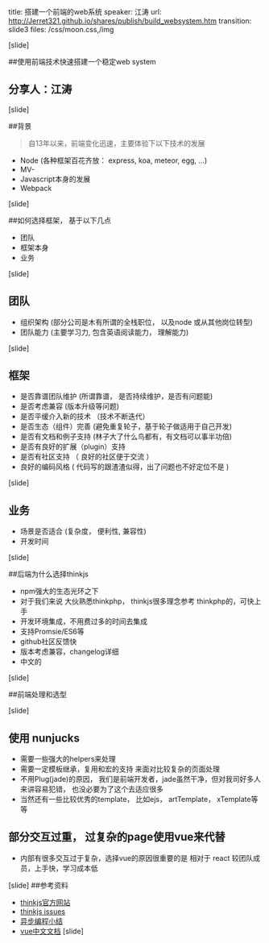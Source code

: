 title: 搭建一个前端的web系统
speaker: 江涛
url: http://Jerret321.github.io/shares/publish/build_websystem.htm
transition: slide3
files: /css/moon.css,/img

[slide]

##使用前端技术快速搭建一个稳定web system
## 分享人：江涛 

[slide]

##背景

> 自13年以来，前端变化迅速，主要体验下以下技术的发展
- Node (各种框架百花齐放： express, koa, meteor, egg, ...)
- MV-
- Javascript本身的发展 
- Webpack

[slide]

##如何选择框架， 基于以下几点
- 团队
- 框架本身
- 业务

[slide]

## 团队
- 组织架构 (部分公司是木有所谓的全栈职位， 以及node 或从其他岗位转型)
- 团队能力 (主要学习力, 包含英语阅读能力， 理解能力)

[slide]

## 框架
- 是否靠谱团队维护 (所谓靠谱， 是否持续维护，是否有问题能)
- 是否考虑兼容 (版本升级等问题) 
- 是否平缓介入新的技术 （技术不断迭代）
- 是否生态（组件）完善 (避免重复轮子，基于轮子做适用于自己开发)
- 是否有文档和例子支持 (林子大了什么鸟都有，有文档可以事半功倍)
- 是否有良好的扩展（plugin）支持 
- 是否有社区支持 （ 良好的社区便于交流 ）
- 良好的编码风格 ( 代码写的跟渣渣似得，出了问题也不好定位不是 )

[slide]

## 业务
- 场景是否适合 (复杂度， 便利性, 兼容性)
- 开发时间

[slide]

##后端为什么选择thinkjs
- npm强大的生态光环之下 
- 对于我们来说 大伙熟悉thinkphp， thinkjs很多理念参考 thinkphp的，可快上手
- 开发环境集成，不用费过多的时间去集成 
- 支持Promsie/ES6等
- github社区反馈快
- 版本考虑兼容，changelog详细
- 中文的

[slide]

##前端处理和选型

[slide]

## 使用 nunjucks
- 需要一些强大的helpers来处理
- 需要一定模板继承，复用和宏的支持 来面对比较复杂的页面处理
- 不用Plug(jade)的原因， 我们是前端开发者，jade虽然干净，但对我司好多人来讲容易犯错， 也没必要为了这个去适应很多
- 当然还有一些比较优秀的template， 比如ejs， artTemplate， xTemplate等等

## 部分交互过重， 过复杂的page使用vue来代替
- 内部有很多交互过于复杂，选择vue的原因很重要的是 相对于 react 较团队成员，上手快，学习成本低


[slide]
##参考资料
-  <a href="http://webpack.github.io/">thinkjs官方网站</a>
-  <a href="https://github.com/75team/thinkjs/issues">thinkjs issues</a>
-  <a href="https://www.imjiangtao.com/post/async-summary.html">异步编程小结</a>
-  <a href="https://cn.vuejs.org/">vue中文文档</a>
[slide]
